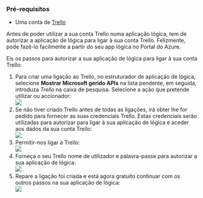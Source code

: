 ### <a name="prerequisites"></a>Pré-requisitos
- Uma conta de [Trello](http://trello.com) 

Antes de poder utilizar a sua conta Trello numa aplicação lógica, tem de autorizar a aplicação de lógica para ligar à sua conta Trello. Felizmente, pode fazê-lo facilmente a partir do seu app lógica no Portal do Azure. 

Eis os passos para autorizar a sua aplicação de lógica para ligar à sua conta Trello:

1. Para criar uma ligação ao Trello, no estruturador de aplicação de lógica, selecione **Mostrar Microsoft gerido APIs** na lista pendente, em seguida, introduza *Trello* na caixa de pesquisa. Selecione a ação que pretende utilizar ou accionador:  
  ![](./media/connectors-create-api-trello/trello-1.png)
2. Se não tiver criado Trello antes de todas as ligações, irá obter lhe for pedido para fornecer as suas credenciais Trello. Estas credenciais serão utilizadas para autorizar para ligar à sua aplicação de lógica e aceder aos dados da sua conta Trello:  
  ![](./media/connectors-create-api-trello/trello-2.png) 
3. Permitir-nos ligar à Trello:  
  ![](./media/connectors-create-api-trello/trello-3.png)   
4. Forneça o seu Trello nome de utilizador e palavra-passe para autorizar a sua aplicação de lógica:  
  ![](./media/connectors-create-api-trello/trello-4.png)  
5. Repare a ligação foi criada e está agora gratuito continuar com os outros passos na sua aplicação de lógica:  
  ![](./media/connectors-create-api-trello/trello-5.png)
